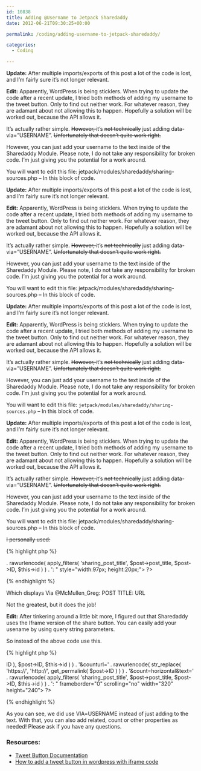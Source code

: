 ```yaml
---
id: 10838
title: Adding @Username to Jetpack Sharedaddy
date: 2012-06-21T09:30:25+00:00

permalink: /coding/adding-username-to-jetpack-sharedaddy/

categories:
  - Coding

---
```

**Update:** After multiple imports/exports of this post a lot of the code is lost, and I&#8217;m fairly sure it&#8217;s not longer relevant.

**Edit:** Apparently, WordPress is being sticklers. When trying to update the code after a recent update, I tried both methods of adding my username to the tweet button. Only to find out neither work. For whatever reason, they are adamant about not allowing this to happen. Hopefully a solution will be worked out, because the API allows it.

It&#8217;s actually rather simple. <del datetime="2012-06-21T13:32:34+00:00">However, </del>it&#8217;s <del datetime="2012-06-21T13:32:34+00:00">not technically</del> just adding data-via=&#8221;USERNAME&#8221;. <del datetime="2012-06-21T13:15:37+00:00">Unfortunately that doesn&#8217;t quite work right.</del>

However, you can just add your username to the text inside of the Sharedaddy Module. Please note, I do not take any responsibility for broken code. I&#8217;m just giving you the potential for a work around.

You will want to edit this file: jetpack/modules/sharedaddy/sharing-sources.php &#8211; In this block of code.

**Update:** After multiple imports/exports of this post a lot of the code is lost, and I&#8217;m fairly sure it&#8217;s not longer relevant.

**Edit:** Apparently, WordPress is being sticklers. When trying to update the code after a recent update, I tried both methods of adding my username to the tweet button. Only to find out neither work. For whatever reason, they are adamant about not allowing this to happen. Hopefully a solution will be worked out, because the API allows it.

It&#8217;s actually rather simple. <del datetime="2012-06-21T13:32:34+00:00">However, </del>it&#8217;s <del datetime="2012-06-21T13:32:34+00:00">not technically</del> just adding data-via=&#8221;USERNAME&#8221;. <del datetime="2012-06-21T13:15:37+00:00">Unfortunately that doesn&#8217;t quite work right.</del>

However, you can just add your username to the text inside of the Sharedaddy Module. Please note, I do not take any responsibility for broken code. I&#8217;m just giving you the potential for a work around.

You will want to edit this file: jetpack/modules/sharedaddy/sharing-sources.php &#8211; In this block of code.

**Update:** After multiple imports/exports of this post a lot of the code is lost, and I&#8217;m fairly sure it&#8217;s not longer relevant.

**Edit:** Apparently, WordPress is being sticklers. When trying to update the code after a recent update, I tried both methods of adding my username to the tweet button. Only to find out neither work. For whatever reason, they are adamant about not allowing this to happen. Hopefully a solution will be worked out, because the API allows it.

It&#8217;s actually rather simple. <del datetime="2012-06-21T13:32:34+00:00">However, </del>it&#8217;s <del datetime="2012-06-21T13:32:34+00:00">not technically</del> just adding data-via=&#8221;USERNAME&#8221;. <del datetime="2012-06-21T13:15:37+00:00">Unfortunately that doesn&#8217;t quite work right.</del>

However, you can just add your username to the text inside of the Sharedaddy Module. Please note, I do not take any responsibility for broken code. I&#8217;m just giving you the potential for a work around.

You will want to edit this file: `jetpack/modules/sharedaddy/sharing-sources.php` &#8211; In this block of code.

**Update:** After multiple imports/exports of this post a lot of the code is lost, and I&#8217;m fairly sure it&#8217;s not longer relevant.

**Edit:** Apparently, WordPress is being sticklers. When trying to update the code after a recent update, I tried both methods of adding my username to the tweet button. Only to find out neither work. For whatever reason, they are adamant about not allowing this to happen. Hopefully a solution will be worked out, because the API allows it.

It&#8217;s actually rather simple. <del datetime="2012-06-21T13:32:34+00:00">However, </del>it&#8217;s <del datetime="2012-06-21T13:32:34+00:00">not technically</del> just adding data-via=&#8221;USERNAME&#8221;. <del datetime="2012-06-21T13:15:37+00:00">Unfortunately that doesn&#8217;t quite work right.</del>

However, you can just add your username to the text inside of the Sharedaddy Module. Please note, I do not take any responsibility for broken code. I&#8217;m just giving you the potential for a work around.

You will want to edit this file: jetpack/modules/sharedaddy/sharing-sources.php &#8211; In this block of code.

<del datetime="2012-06-21T13:15:37+00:00">I personally used:</del>

{% highlight php %}
<?
. '&count=horizontal&text=Via @McMullen_Greg: '<br />
. rawurlencode( apply_filters( 'sharing_post_title', $post->post_title, $post->ID, $this->id ) )
. ': " style="width:97px; height:20px;">
?>
{% endhighlight %}

Which displays Via @McMullen_Greg: POST TITLE: URL

Not the greatest, but it does the job!

**Edit:** After tinkering around a little bit more, I figured out that Sharedaddy uses the Iframe version of the share button. You can easily add your usename by using query string parameters.

So instead of the above code use this.

{% highlight php %}
<?
src="http://platform.twitter.com/widgets/tweet_button.html?via=USERNAME&url=' . rawurlencode( apply_filters( 'sharing_permalink', get_permalink( $post->ID ), $post->ID, $this->id ) ) . '&counturl=' . rawurlencode( str_replace( 'https://', 'http://', get_permalink( $post->ID ) ) ) . '&count=horizontal&text=' . rawurlencode( apply_filters( 'sharing_post_title', $post->post_title, $post->ID, $this->id ) ) . ': " frameborder="0" scrolling="no" width="320" height="240">
?>
{% endhighlight %}

As you can see, we did use VIA=USERNAME instead of just adding to the text. With that, you can also add related, count or other properties as needed! Please ask if you have any questions.

### Resources:

- [Tweet Button Documentation](https://dev.twitter.com/docs/tweet-button)
- [How to add a tweet button in wordpress with iframe code](https://dev.twitter.com/discussions/3946)
